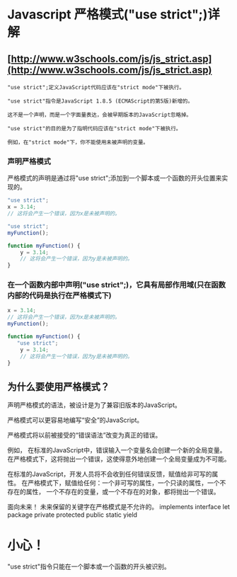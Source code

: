 # Javascript 严格模式("use strict";)详解


## [http://www.w3schools.com/js/js_strict.asp](http://www.w3schools.com/js/js_strict.asp)  
```code
"use strict";定义JavaScript代码应该在"strict mode"下被执行。

"use strict"指令是JavaScript 1.8.5 (ECMAScript的第5版)新增的。

这不是一个声明，而是一个字面量表达，会被早期版本的JavaScript忽略掉。

"use strict"的目的是为了指明代码应该在"strict mode"下被执行。

例如，在"strict mode"下，你不能使用未被声明的变量。
``` 
### 声明严格模式
严格模式的声明是通过将"use strict";添加到一个脚本或一个函数的开头位置来实现的。

```js
"use strict";
x = 3.14;       
// 这将会产生一个错误，因为x是未被声明的。

"use strict";
myFunction();

function myFunction() {
    y = 3.14;
    // 这将会产生一个错误，因为y是未被声明的。
}
``` 

### 在一个函数内部中声明("use strict";)，它具有局部作用域(只在函数内部的代码是执行在严格模式下)


```js
x = 3.14;       
// 这将会产生一个错误，因为x是未被声明的。
myFunction();

function myFunction() {
   "use strict";
    y = 3.14;   
    // 这将会产生一个错误，因为y是未被声明的。
}
``` 

## 为什么要使用严格模式？

声明严格模式的语法，被设计是为了兼容旧版本的JavaScript。

严格模式可以更容易地编写“安全”的JavaScript。

严格模式将以前被接受的“错误语法”改变为真正的错误。

例如，
在标准的JavaScript中，错误输入一个变量名会创建一个新的全局变量。
在严格模式下，这将抛出一个错误，这使得意外地创建一个全局变量成为不可能。

在标准的JavaScript，开发人员将不会收到任何错误反馈，赋值给非可写的属性。
在严格模式下，赋值给任何：一个非可写的属性，一个只读的属性，一个不存在的属性，
一个不存在的变量，或一个不存在的对象，都将抛出一个错误。



面向未来！ 
未来保留的关键字在严格模式是不允许的。
implements
interface
let
package
private
protected
public
static
yield

# 小心！

"use strict"指令只能在一个脚本或一个函数的开头被识别。

































